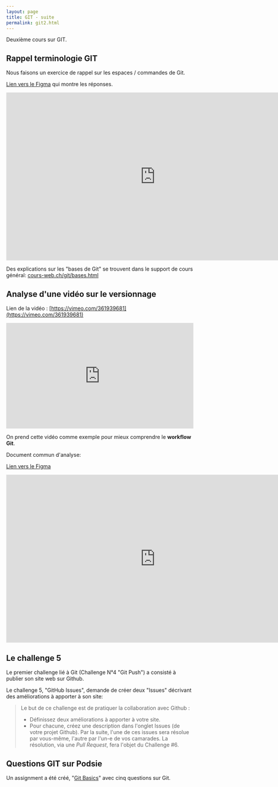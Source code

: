 ```yaml
---
layout: page
title: GIT - suite
permalink: git2.html
---
```


Deuxième cours sur GIT.

## Rappel terminologie GIT

Nous faisons un exercice de rappel sur les espaces / commandes de Git. 

[Lien vers le Figma](https://www.figma.com/file/RNXMGIL9UQL1dDFnXOQgK7/Terminologie-Git-%5BID401%5D?node-id=0%3A1) qui montre les réponses.

<iframe style="border: 1px solid rgba(0, 0, 0, 0.1);" width="800" height="450" src="https://www.figma.com/embed?embed_host=share&url=https%3A%2F%2Fwww.figma.com%2Ffile%2FRNXMGIL9UQL1dDFnXOQgK7%2FTerminologie-Git-%255BID401%255D%3Fnode-id%3D0%253A1" allowfullscreen></iframe>

Des explications sur les "bases de Git" se trouvent dans le support de cours général: [cours-web.ch/git/bases.html](https://cours-web.ch/git/bases.html)

## Analyse d'une vidéo sur le versionnage

Lien de la vidéo : [https://vimeo.com/361939681](https://vimeo.com/361939681)

<iframe src="https://player.vimeo.com/video/361939681?h=d0c11df660&color=ff5c50&title=0&byline=0&portrait=0" width="100%" style="aspect-ratio: 16/9" frameborder="0" allow="autoplay; fullscreen; picture-in-picture" allowfullscreen></iframe>

On prend cette vidéo comme exemple pour mieux comprendre le **workflow Git**.

Document commun d'analyse:

[Lien vers le Figma](https://www.figma.com/file/6iSSAiJJSwauTaTbihqDJx/Git-%E2%80%93-Analyse-Vid%C3%A9o-%5BID401%5D)

<iframe style="border: 1px solid rgba(0, 0, 0, 0.1);" width="800" height="450" src="https://www.figma.com/embed?embed_host=share&url=https%3A%2F%2Fwww.figma.com%2Ffile%2F6iSSAiJJSwauTaTbihqDJx%2FGit-%25E2%2580%2593-Analyse-Vid%25C3%25A9o-%255BID401%255D" allowfullscreen></iframe>

## Le challenge 5

Le premier challenge lié à Git (Challenge N°4 "Git Push") a consisté à publier son site web sur Github.

Le challenge 5, "GitHub Issues", demande de créer deux "Issues" décrivant des améliorations à apporter à son site:

> Le but de ce challenge est de pratiquer la collaboration avec Github :
> - Définissez deux améliorations à apporter à votre site.
> - Pour chacune, créez une description dans l'onglet Issues (de votre projet Github).
> Par la suite, l'une de ces issues sera résolue par vous-même, l'autre par l'un-e de vos camarades.
> La résolution, via une *Pull Request*, fera l'objet du Challenge #6.

## Questions GIT sur Podsie

Un assignment a été créé, "[Git Basics](https://student.podsie.org/assignments/4673)" avec cinq questions sur Git.

